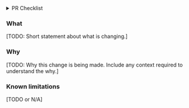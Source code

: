 <!-- If you're making a doc PR or something tiny where the below is irrelevant, delete this
template and use a short description, but in your description aim to include both what the
change is, and why it is being made, with enough context for anyone to understand. -->

<details>
  <summary>PR Checklist</summary>

### PR Structure

- [ ] This PR has reasonably narrow scope (if not, break it down into smaller PRs).
- [ ] This PR avoids mixing refactoring changes with feature changes (split into two PRs
      otherwise).
- [ ] This PR's title starts with the jira ticket associated with the PR.

### Thoroughness

- [ ] This PR adds tests for the most critical parts of the new functionality or fixes.
- [ ] I've updated the README with the added features, breaking changes, new instructions on how to use the repository.

</details>

### What

[TODO: Short statement about what is changing.]

### Why

[TODO: Why this change is being made. Include any context required to understand the why.]

### Known limitations

[TODO or N/A]
